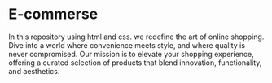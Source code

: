 # E-commerse
In this repository using html and css.  we redefine the art of online shopping. Dive into a world where convenience meets style, and where quality is never compromised. Our mission is to elevate your shopping experience, offering a curated selection of products that blend innovation, functionality, and aesthetics.
